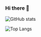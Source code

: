 ### Hi there 👋

<!--
**vdmondkr2002/vdmondkr2002** is a ✨ _special_ ✨ repository because its `README.md` (this file) appears on your GitHub profile.

Here are some ideas to get you started:

- 🔭 I’m currently working on ...
- 🌱 I’m currently learning ...
- 👯 I’m looking to collaborate on ...
- 🤔 I’m looking for help with ...
- 💬 Ask me about ...
- 📫 How to reach me: ...
- 😄 Pronouns: ...
- ⚡ Fun fact: ...
-->

<!--  Github stats-->
![GitHub stats](https://github-readme-stats.vercel.app/api?username=utsavk28&show_icons=true&theme=tokyonight)

<!-- Most used languages-->
![Top Langs](https://github-readme-stats.vercel.app/api/top-langs/?username=vdmondkr2002&theme=tokyonight)
